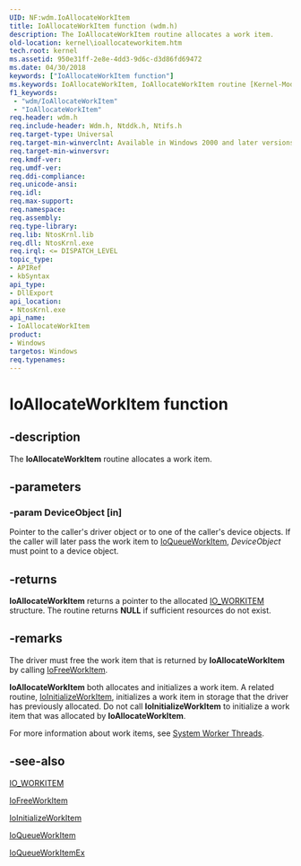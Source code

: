 ```yaml
---
UID: NF:wdm.IoAllocateWorkItem
title: IoAllocateWorkItem function (wdm.h)
description: The IoAllocateWorkItem routine allocates a work item.
old-location: kernel\ioallocateworkitem.htm
tech.root: kernel
ms.assetid: 950e31ff-2e8e-4dd3-9d6c-d3d86fd69472
ms.date: 04/30/2018
keywords: ["IoAllocateWorkItem function"]
ms.keywords: IoAllocateWorkItem, IoAllocateWorkItem routine [Kernel-Mode Driver Architecture], k104_6cb480b8-6cf9-4c68-953e-8a1c8153087a.xml, kernel.ioallocateworkitem, wdm/IoAllocateWorkItem
f1_keywords:
 - "wdm/IoAllocateWorkItem"
 - "IoAllocateWorkItem"
req.header: wdm.h
req.include-header: Wdm.h, Ntddk.h, Ntifs.h
req.target-type: Universal
req.target-min-winverclnt: Available in Windows 2000 and later versions of the Windows operating system, and in Windows Me. This routine is not available in Windows 98.
req.target-min-winversvr: 
req.kmdf-ver: 
req.umdf-ver: 
req.ddi-compliance: 
req.unicode-ansi: 
req.idl: 
req.max-support: 
req.namespace: 
req.assembly: 
req.type-library: 
req.lib: NtosKrnl.lib
req.dll: NtosKrnl.exe
req.irql: <= DISPATCH_LEVEL
topic_type:
- APIRef
- kbSyntax
api_type:
- DllExport
api_location:
- NtosKrnl.exe
api_name:
- IoAllocateWorkItem
product:
- Windows
targetos: Windows
req.typenames: 
---
```


# IoAllocateWorkItem function


## -description


The <b>IoAllocateWorkItem</b> routine allocates a work item. 


## -parameters




### -param DeviceObject [in]

Pointer to the caller's driver object or to one of the caller's device objects. If the caller will later pass the work item to <a href="https://docs.microsoft.com/windows-hardware/drivers/ddi/wdm/nf-wdm-ioqueueworkitem">IoQueueWorkItem</a>, <i>DeviceObject</i> must point to a device object.


## -returns



<b>IoAllocateWorkItem</b> returns a pointer to the allocated <a href="https://docs.microsoft.com/windows-hardware/drivers/kernel/eprocess">IO_WORKITEM</a> structure. The routine returns <b>NULL</b> if sufficient resources do not exist.




## -remarks



The driver must free the work item that is returned by <b>IoAllocateWorkItem</b> by calling <a href="https://docs.microsoft.com/windows-hardware/drivers/ddi/wdm/nf-wdm-iofreeworkitem">IoFreeWorkItem</a>.

<b>IoAllocateWorkItem</b> both allocates and initializes a work item. A related routine, <a href="https://docs.microsoft.com/windows-hardware/drivers/ddi/wdm/nf-wdm-ioinitializeworkitem">IoInitializeWorkItem</a>, initializes a work item in storage that the driver has previously allocated. Do not call <b>IoInitializeWorkItem</b> to initialize a work item that was allocated by <b>IoAllocateWorkItem</b>.

For more information about work items, see <a href="https://docs.microsoft.com/windows-hardware/drivers/kernel/system-worker-threads">System Worker Threads</a>.




## -see-also




<a href="https://docs.microsoft.com/windows-hardware/drivers/kernel/eprocess">IO_WORKITEM</a>



<a href="https://docs.microsoft.com/windows-hardware/drivers/ddi/wdm/nf-wdm-iofreeworkitem">IoFreeWorkItem</a>



<a href="https://docs.microsoft.com/windows-hardware/drivers/ddi/wdm/nf-wdm-ioinitializeworkitem">IoInitializeWorkItem</a>



<a href="https://docs.microsoft.com/windows-hardware/drivers/ddi/wdm/nf-wdm-ioqueueworkitem">IoQueueWorkItem</a>



<a href="https://docs.microsoft.com/windows-hardware/drivers/ddi/wdm/nf-wdm-ioqueueworkitemex">IoQueueWorkItemEx</a>
 

 

